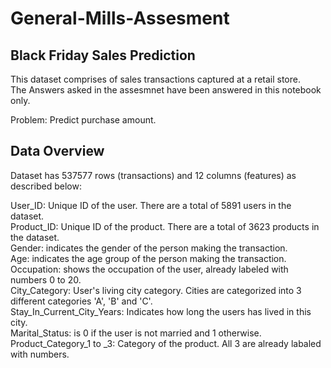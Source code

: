 # General-Mills-Assesment<br>
## Black Friday Sales Prediction<br>
This dataset comprises of sales transactions captured at a retail store.<br>
The Answers asked in the assesmnet have been answered in this notebook only.

Problem: Predict purchase amount.<br>

## Data Overview<br>
Dataset has 537577 rows (transactions) and 12 columns (features) as described below:<br>

User_ID: Unique ID of the user. There are a total of 5891 users in the dataset.<br>
Product_ID: Unique ID of the product. There are a total of 3623 products in the dataset.<br>
Gender: indicates the gender of the person making the transaction.<br>
Age: indicates the age group of the person making the transaction.<br>
Occupation: shows the occupation of the user, already labeled with numbers 0 to 20.<br>
City_Category: User's living city category. Cities are categorized into 3 different categories 'A', 'B' and 'C'.<br>
Stay_In_Current_City_Years: Indicates how long the users has lived in this city.<br>
Marital_Status: is 0 if the user is not married and 1 otherwise.<br>
Product_Category_1 to _3: Category of the product. All 3 are already labaled with numbers.<br>
